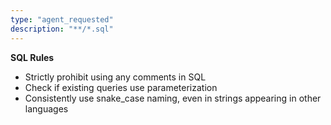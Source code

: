 ```yaml
---
type: "agent_requested"
description: "**/*.sql"
---
```

**SQL Rules**

- Strictly prohibit using any comments in SQL
- Check if existing queries use parameterization
- Consistently use snake_case naming, even in strings appearing in other languages
